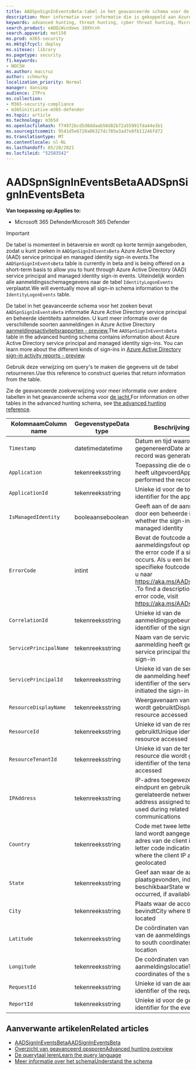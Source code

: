 ```yaml
---
title: AADSpnSignInEventsBeta-tabel in het geavanceerde schema voor de jacht
description: Meer informatie over informatie die is gekoppeld aan Azure Active Directory en de tabel met beheerde identiteitsgegevens van het geavanceerde schema voor het zoeken
keywords: advanced hunting, threat hunting, cyber threat hunting, Microsoft 365 Defender, microsoft 365, m365, search, query, telemetry, schema reference, kusto, table, column, data type, description, AlertInfo, alert, entities, evidence, file, IP address, device, machine, user, account, identity, AAD
search.product: eADQiWindows 10XVcnh
search.appverid: met150
ms.prod: m365-security
ms.mktglfcycl: deploy
ms.sitesec: library
ms.pagetype: security
f1.keywords:
- NOCSH
ms.author: maccruz
author: schmurky
localization_priority: Normal
manager: dansimp
audience: ITPro
ms.collection:
- M365-security-compliance
- m365initiative-m365-defender
ms.topic: article
ms.technology: m365d
ms.openlocfilehash: f74972bcd5d0ddaab58d82b72a55991fda44e3b1
ms.sourcegitcommit: 9541d5e6720a06327dc785e3ad7e8fb11246fd72
ms.translationtype: MT
ms.contentlocale: nl-NL
ms.lasthandoff: 05/20/2021
ms.locfileid: "52583542"
---
```

# <a name="aadspnsignineventsbeta"></a><span data-ttu-id="bb8a2-104">AADSpnSignInEventsBeta</span><span class="sxs-lookup"><span data-stu-id="bb8a2-104">AADSpnSignInEventsBeta</span></span>

<span data-ttu-id="bb8a2-105">**Van toepassing op:**</span><span class="sxs-lookup"><span data-stu-id="bb8a2-105">**Applies to:**</span></span>

- <span data-ttu-id="bb8a2-106">Microsoft 365 Defender</span><span class="sxs-lookup"><span data-stu-id="bb8a2-106">Microsoft 365 Defender</span></span>

>[!IMPORTANT]
> <span data-ttu-id="bb8a2-107">De tabel is momenteel in bètaversie en wordt op korte termijn aangeboden, zodat u kunt zoeken in `AADSpnSignInEventsBeta` Azure Active Directory (AAD) service principal en managed identity sign-in events.</span><span class="sxs-lookup"><span data-stu-id="bb8a2-107">The `AADSpnSignInEventsBeta` table is currently in beta and is being offered on a short-term basis to allow you to hunt through Azure Active Directory (AAD) service principal and managed identity sign-in events.</span></span> <span data-ttu-id="bb8a2-108">Uiteindelijk worden alle aanmeldingsschemagegevens naar de tabel `IdentityLogonEvents` verplaatst.</span><span class="sxs-lookup"><span data-stu-id="bb8a2-108">We will eventually move all sign-in schema information to the `IdentityLogonEvents` table.</span></span>



<span data-ttu-id="bb8a2-109">De tabel in het geavanceerde schema voor het zoeken bevat `AADSpnSignInEventsBeta` informatie Azure Active Directory service principal en beheerde identiteits aanmelden. U kunt meer informatie over de verschillende soorten aanmeldingen in Azure Active Directory [aanmeldingsactiviteitsrapporten - preview.](/azure/active-directory/reports-monitoring/concept-all-sign-ins)</span><span class="sxs-lookup"><span data-stu-id="bb8a2-109">The `AADSpnSignInEventsBeta` table in the advanced hunting schema contains information about Azure Active Directory service principal and managed identity sign-ins. You can learn more about the different kinds of sign-ins in [Azure Active Directory sign-in activity reports - preview](/azure/active-directory/reports-monitoring/concept-all-sign-ins).</span></span>

<span data-ttu-id="bb8a2-110">Gebruik deze verwijzing om query's te maken die gegevens uit de tabel retourneren.</span><span class="sxs-lookup"><span data-stu-id="bb8a2-110">Use this reference to construct queries that return information from the table.</span></span>

<span data-ttu-id="bb8a2-111">Zie de geavanceerde zoekverwijzing voor meer informatie over andere tabellen in het geavanceerde schema voor [de jacht.](/windows/security/threat-protection/microsoft-defender-atp/advanced-hunting-reference)</span><span class="sxs-lookup"><span data-stu-id="bb8a2-111">For information on other tables in the advanced hunting schema, see [the advanced hunting reference](/windows/security/threat-protection/microsoft-defender-atp/advanced-hunting-reference).</span></span>





| <span data-ttu-id="bb8a2-112">Kolomnaam</span><span class="sxs-lookup"><span data-stu-id="bb8a2-112">Column name</span></span>     | <span data-ttu-id="bb8a2-113">Gegevenstype</span><span class="sxs-lookup"><span data-stu-id="bb8a2-113">Data type</span></span> | <span data-ttu-id="bb8a2-114">Beschrijving</span><span class="sxs-lookup"><span data-stu-id="bb8a2-114">Description</span></span>   |
| ----- | ----- | ---- |
| `Timestamp` | <span data-ttu-id="bb8a2-115">datetime</span><span class="sxs-lookup"><span data-stu-id="bb8a2-115">datetime</span></span>      | <span data-ttu-id="bb8a2-116">Datum en tijd waarop de record is gegenereerd</span><span class="sxs-lookup"><span data-stu-id="bb8a2-116">Date and time when the record was generated</span></span>                                                                                                     |
| `Application`          | <span data-ttu-id="bb8a2-117">tekenreeks</span><span class="sxs-lookup"><span data-stu-id="bb8a2-117">string</span></span>        | <span data-ttu-id="bb8a2-118">Toepassing die de opgenomen actie heeft uitgevoerd</span><span class="sxs-lookup"><span data-stu-id="bb8a2-118">Application that performed the recorded action</span></span>                                                                                                   |
| `ApplicationId`        | <span data-ttu-id="bb8a2-119">tekenreeks</span><span class="sxs-lookup"><span data-stu-id="bb8a2-119">string</span></span>        | <span data-ttu-id="bb8a2-120">Unieke id voor de toepassing</span><span class="sxs-lookup"><span data-stu-id="bb8a2-120">Unique identifier for the application</span></span>                                                                                                           |
| `IsManagedIdentity`    | <span data-ttu-id="bb8a2-121">booleaanse</span><span class="sxs-lookup"><span data-stu-id="bb8a2-121">boolean</span></span>       | <span data-ttu-id="bb8a2-122">Geeft aan of de aanmelding is gestart door een beheerde identiteit</span><span class="sxs-lookup"><span data-stu-id="bb8a2-122">Indicates whether the sign-in was initiated by a managed identity</span></span>                                                                               |
| `ErrorCode`            | <span data-ttu-id="bb8a2-123">int</span><span class="sxs-lookup"><span data-stu-id="bb8a2-123">int</span></span>        | <span data-ttu-id="bb8a2-124">Bevat de foutcode als er een aanmeldingsfout optreedt.</span><span class="sxs-lookup"><span data-stu-id="bb8a2-124">Contains the error code if a sign-in error occurs.</span></span> <span data-ttu-id="bb8a2-125">Als u een beschrijving van een specifieke foutcode wilt zoeken, gaat u naar <https://aka.ms/AADsigninsErrorCodes> .</span><span class="sxs-lookup"><span data-stu-id="bb8a2-125">To find a description of a specific error code, visit <https://aka.ms/AADsigninsErrorCodes>.</span></span> |
| `CorrelationId`        | <span data-ttu-id="bb8a2-126">tekenreeks</span><span class="sxs-lookup"><span data-stu-id="bb8a2-126">string</span></span>        | <span data-ttu-id="bb8a2-127">Unieke id van de aanmeldingsgebeurtenis</span><span class="sxs-lookup"><span data-stu-id="bb8a2-127">Unique identifier of the sign-in event</span></span>                                                                                                          |
| `ServicePrincipalName` | <span data-ttu-id="bb8a2-128">tekenreeks</span><span class="sxs-lookup"><span data-stu-id="bb8a2-128">string</span></span>        | <span data-ttu-id="bb8a2-129">Naam van de serviceprincipaal die de aanmelding heeft gestart</span><span class="sxs-lookup"><span data-stu-id="bb8a2-129">Name of the service principal that initiated the sign-in</span></span>                                                                                        |
| `ServicePrincipalId`   | <span data-ttu-id="bb8a2-130">tekenreeks</span><span class="sxs-lookup"><span data-stu-id="bb8a2-130">string</span></span>        | <span data-ttu-id="bb8a2-131">Unieke id van de serviceprincipaal die de aanmelding heeft gestart</span><span class="sxs-lookup"><span data-stu-id="bb8a2-131">Unique identifier of the service principal that initiated the sign-in</span></span>                                                                           |
| `ResourceDisplayName`  | <span data-ttu-id="bb8a2-132">tekenreeks</span><span class="sxs-lookup"><span data-stu-id="bb8a2-132">string</span></span>        | <span data-ttu-id="bb8a2-133">Weergavenaam van de resource die wordt gebruikt</span><span class="sxs-lookup"><span data-stu-id="bb8a2-133">Display name of the resource accessed</span></span>                                                                                                           |
| `ResourceId`           | <span data-ttu-id="bb8a2-134">tekenreeks</span><span class="sxs-lookup"><span data-stu-id="bb8a2-134">string</span></span>        | <span data-ttu-id="bb8a2-135">Unieke id van de resource die wordt gebruikt</span><span class="sxs-lookup"><span data-stu-id="bb8a2-135">Unique identifier of the resource accessed</span></span>                                                                                                      |
| `ResourceTenantId`     | <span data-ttu-id="bb8a2-136">tekenreeks</span><span class="sxs-lookup"><span data-stu-id="bb8a2-136">string</span></span>        | <span data-ttu-id="bb8a2-137">Unieke id van de tenant van de resource die wordt gebruikt</span><span class="sxs-lookup"><span data-stu-id="bb8a2-137">Unique identifier of the tenant of the resource accessed</span></span>                                                                                        |
| `IPAddress`            | <span data-ttu-id="bb8a2-138">tekenreeks</span><span class="sxs-lookup"><span data-stu-id="bb8a2-138">string</span></span>        | <span data-ttu-id="bb8a2-139">IP-adres toegewezen aan het eindpunt en gebruikt tijdens gerelateerde netwerkcommunicatie</span><span class="sxs-lookup"><span data-stu-id="bb8a2-139">IP address assigned to the endpoint and used during related network communications</span></span>                                                              |
| `Country`          | <span data-ttu-id="bb8a2-140">tekenreeks</span><span class="sxs-lookup"><span data-stu-id="bb8a2-140">string</span></span>        | <span data-ttu-id="bb8a2-141">Code met twee letters waarmee het land wordt aangegeven waar het IP-adres van de client is geloceerd</span><span class="sxs-lookup"><span data-stu-id="bb8a2-141">Two-letter code indicating the country where the client IP address is geolocated</span></span>                                                                |
| `State`                | <span data-ttu-id="bb8a2-142">tekenreeks</span><span class="sxs-lookup"><span data-stu-id="bb8a2-142">string</span></span>        | <span data-ttu-id="bb8a2-143">Geef aan waar de aanmelding heeft plaatsgevonden, indien beschikbaar</span><span class="sxs-lookup"><span data-stu-id="bb8a2-143">State where the sign-in occurred, if available</span></span>                                                                                                  |
| `City`                 | <span data-ttu-id="bb8a2-144">tekenreeks</span><span class="sxs-lookup"><span data-stu-id="bb8a2-144">string</span></span>        | <span data-ttu-id="bb8a2-145">Plaats waar de accountgebruiker zich bevindt</span><span class="sxs-lookup"><span data-stu-id="bb8a2-145">City where the account user is located</span></span>                                                                                                          |
| `Latitude`             | <span data-ttu-id="bb8a2-146">tekenreeks</span><span class="sxs-lookup"><span data-stu-id="bb8a2-146">string</span></span>        | <span data-ttu-id="bb8a2-147">De coördinaten van noord naar zuid van de aanmeldingslocatie</span><span class="sxs-lookup"><span data-stu-id="bb8a2-147">The north to south coordinates of the sign-in location</span></span>                                                                                          |
| `Longitude`            | <span data-ttu-id="bb8a2-148">tekenreeks</span><span class="sxs-lookup"><span data-stu-id="bb8a2-148">string</span></span>        | <span data-ttu-id="bb8a2-149">De coördinaten van de aanmeldingslocatie</span><span class="sxs-lookup"><span data-stu-id="bb8a2-149">The east to west coordinates of the sign-in location</span></span>                                                                                            |
| `RequestId`            | <span data-ttu-id="bb8a2-150">tekenreeks</span><span class="sxs-lookup"><span data-stu-id="bb8a2-150">string</span></span>        | <span data-ttu-id="bb8a2-151">Unieke id van de aanvraag</span><span class="sxs-lookup"><span data-stu-id="bb8a2-151">Unique identifier of the request</span></span>                                                                                                                |
|`ReportId` | <span data-ttu-id="bb8a2-152">tekenreeks</span><span class="sxs-lookup"><span data-stu-id="bb8a2-152">string</span></span> | <span data-ttu-id="bb8a2-153">Unieke id voor de gebeurtenis</span><span class="sxs-lookup"><span data-stu-id="bb8a2-153">Unique identifier for the event</span></span> | 

 

## <a name="related-articles"></a><span data-ttu-id="bb8a2-154">Aanverwante artikelen</span><span class="sxs-lookup"><span data-stu-id="bb8a2-154">Related articles</span></span>

-   [<span data-ttu-id="bb8a2-155">AADSignInEventsBeta</span><span class="sxs-lookup"><span data-stu-id="bb8a2-155">AADSignInEventsBeta</span></span>](./advanced-hunting-aadsignineventsbeta-table.md)
-   [<span data-ttu-id="bb8a2-156">Overzicht van geavanceerd opsporen</span><span class="sxs-lookup"><span data-stu-id="bb8a2-156">Advanced hunting overview</span></span>](/windows/security/threat-protection/microsoft-defender-atp/advanced-hunting-overview)
-   [<span data-ttu-id="bb8a2-157">De querytaal leren</span><span class="sxs-lookup"><span data-stu-id="bb8a2-157">Learn the query language</span></span>](/windows/security/threat-protection/microsoft-defender-atp/advanced-hunting-query-language)
-   [<span data-ttu-id="bb8a2-158">Meer informatie over het schema</span><span class="sxs-lookup"><span data-stu-id="bb8a2-158">Understand the schema</span></span>](/windows/security/threat-protection/microsoft-defender-atp/advanced-hunting-schema-reference)